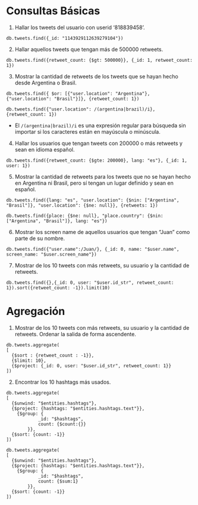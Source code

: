 # Consultas Básicas

1. Hallar los tweets del usuario con userid ‘818839458’.

```
db.tweets.find({_id: "1143929112639279104"})
```

2. Hallar aquellos tweets que tengan más de 500000 retweets.

```
db.tweets.find({retweet_count: {$gt: 500000}}, {_id: 1, retweet_count: 1})
```

3. Mostrar la cantidad de retweets de los tweets que se hayan hecho desde Argentina o Brasil.

```
db.tweets.find({ $or: [{"user.location": "Argentina"}, {"user.location": "Brasil"}]}, {retweet_count: 1})
```

```
db.tweets.find({"user.location": /(argentina|brazil)/i}, {retweet_count: 1})
```

- El `/(argentina|brazil)/i` es una expresión regular para búsqueda sin importar si los caracteres están en mayúscula o minúscula.

4. Hallar los usuarios que tengan tweets con 200000 o más retweets y sean en idioma español.

```
db.tweets.find({retweet_count: {$gte: 200000}, lang: "es"}, {_id: 1, user: 1})
```

5. Mostrar la cantidad de retweets para los tweets que no se hayan hecho en Argentina ni Brasil, pero sí tengan un lugar definido y sean en español.

```
db.tweets.find({lang: "es", "user.location": {$nin: ["Argentina", "Brasil"]}, "user.location": {$ne: null}}, {retweets: 1})
```

```
db.tweets.find({place: {$ne: null}, "place.country": {$nin: ["Argentina", "Brasil"]}, lang: "es"})
```

6. Mostrar los screen name de aquellos usuarios que tengan “Juan” como parte de su nombre.

```
db.tweets.find({"user.name":/Juan/}, {_id: 0, name: "$user.name", screen_name: "$user.screen_name"})
```

7. Mostrar de los 10 tweets con más retweets, su usuario y la cantidad de retweets.

```
db.tweets.find({},{_id: 0, user: "$user.id_str", retweet_count: 1}).sort({retweet_count: -1}).limit(10)
```

# Agregación

1. Mostrar de los 10 tweets con más retweets, su usuario y la cantidad de retweets. Ordenar la salida de forma ascendente.

```
db.tweets.aggregate(
[
  {$sort : {retweet_count : -1}},
  {$limit: 10},
  {$project: {_id: 0, user: "$user.id_str", retweet_count: 1}}
])
```

2. Encontrar los 10 hashtags más usados.

```
db.tweets.aggregate(
[
  {$unwind: "$entities.hashtags"},
  {$project: {hashtags: "$entities.hashtags.text"}}, 
	{$group: {
			_id: "$hashtags",
			count: {$count:{}} 
		}},
  {$sort: {count: -1}}
])
```

```
db.tweets.aggregate(
[
  {$unwind: "$entities.hashtags"},
  {$project: {hashtags: "$entities.hashtags.text"}}, 
	{$group: {
			_id: "$hashtags",
			count: {$sum:1} 
		}},
  {$sort: {count: -1}}
])
```